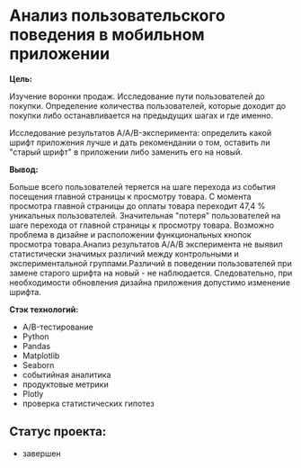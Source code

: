 # Анализ пользовательского поведения в мобильном приложении

**Цель:**

Изучение воронки продаж. Исследование пути пользователей до покупки. Определение количества пользователей, которые доходит до покупки либо останавливается на предыдущих шагах и где именно.

Исследование результатов A/A/B-эксперимента: определить какой шрифт приложения лучше и дать рекомендании о том, оставить ли "старый шрифт" в приложении либо заменить его на новый.

**Вывод:**

Больше всего пользователей теряется на шаге перехода из события посещения главной страницы к просмотру товара. 
С момента просмотра главной страницы до оплаты товара переходит 47,4 % уникальных пользователей. Значительная "потеря" пользователей на шаге перехода от главной страницы к просмотру товара. Возможно проблема в дизайне и расположении функциональных кнопок просмотра товара.Анализ результатов A/А/B эксперимента не выявил статистически значимых различий между контрольными и экспериментальной группами.Различий в поведении пользователей при замене старого шрифта на новый - не наблюдается. Следовательно, при необходимости обновления дизайна приложения допустимо изменение шрифта.


**Стэк технологий:**

- A/B-тестирование
- Python
- Pandas
- Matplotlib
- Seaborn
- событийная аналитика
- продуктовые метрики
- Plotly
- проверка статистических гипотез

## Статус проекта:
- завершен
